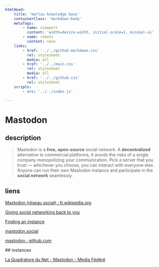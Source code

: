 ```yaml
---
htmlHead:
    title: 'marlou knowledge base' 
    containerClass: 'markdown-body'
    metaTags:
        - name: viewport
          content: 'width=device-width, initial-scale=1, minimal-ui'
        - name: robots
          content: none
    links:
        - href: '../../github-markdown.css'
          rel: stylesheet
          media: all
        - href: '../../main.css'
          rel: stylesheet
          media: all
        - href: '../../github.css'
          rel: stylesheet
    scripts:
        - src: '../../index.js'

---
```


# Mastodon

## description

> Mastodon is a **free, open-source** social network. A **decentralized** alternative to commercial platforms, it avoids the 
> risks of a single company monopolizing your communication. Pick a server that you trust — whichever you choose, you 
> can interact with everyone else. Anyone can run their own Mastodon instance and participate in the **social network** 
> seamlessly.

## liens

[Mastodon (réseau social) : fr.wikipedia.org](https://fr.wikipedia.org/wiki/Mastodon_(r%C3%A9seau_social))

[Giving social networking back to you](https://joinmastodon.org/)

[Finding an instance](https://instances.mastodon.xyz/)

[mastodon.social](https://mastodon.social/about)

[mastodon : github.com](https://github.com/tootsuite/mastodon)

## instances

[La Quadrature du Net - Mastodon - Media Fédéré ](https://mamot.fr/about)
